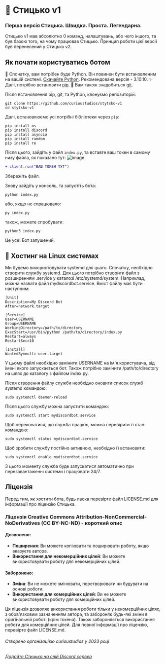 # 🎈 Стицько v1
### Перша версія Стицька. Швидка. Проста. Легендарна.

Стицько v1 мав абсолютно 0 команд, налаштувань, або чого іншого, та був базою того, на чому працював Стицько.
Принцип роботи цієї версії був перенесений у Стицько v2.

## Як почати користуватись ботом
🐍 Спочатку, вам потрібен буде Python. Він повинен бути встановленим на вашій системі. [Скачайте Python](https://www.python.org/downloads). Рекомендована версія - 3.10.10.
✨ Далі, потрібно встановити [pip](https://pip.pypa.io/en/stable/installation/).
🧵 Вам також знадобиться [git](https://git-scm.com/downloads).

Після встановлення pip, git, та Python, клонуємо репозиторій:
```
git clone https://github.com/curioustudios/stytsko-v1
cd stytsko-v1
```

Далі, встановлюємо усі потрібні бібліотеки через `pip`:
```
pip install os
pip install discord
pip install asyncio
pip install random
pip install re
```

Після цього, зайдіть у файл `index.py`, та вставте ваш токен в самому низу файла, як показано тут:
![image](https://user-images.githubusercontent.com/81514267/233098129-a32ee6a1-8218-45a2-9471-1bf9a0e6d625.png)
```diff
+ client.run("ВАШ ТОКЕН ТУТ")
```
Збережіть файл.

Знову зайдіть у консоль, та запустіть бота:
```
python index.py
```
або, якщо не спрацювало:
```
py index.py
```
також, можете спробувати:
```
python3 index.py
```

Це усе! Бот запущений.

## 🐧 Хостинг на Linux системах

Ми будемо використовувати systemd для цього.
Спочатку, необхідно створити службу systemd. Для цього потрібно створити файл з розширенням .service у каталозі /etc/systemd/system. Наприклад, можна назвати файл mydiscordbot.service. Вміст файлу має бути наступним:
```
[Unit]
Description=My Discord Bot
After=network.target

[Service]
User=USERNAME
Group=USERNAME
WorkingDirectory=/path/to/directory
ExecStart=/usr/bin/python /path/to/directory/index.py
Restart=always
RestartSec=10

[Install]
WantedBy=multi-user.target
```

У цьому файлі необхідно замінити USERNAME на ім'я користувача, від імені якого запускається бот. Також потрібно замінити /path/to/directory на шлях до каталогу з файлом index.py.

Після створення файлу служби необхідно оновити список служб systemd командою:
```
sudo systemctl daemon-reload
```
Після цього службу можна запустити командою:
```
sudo systemctl start mydiscordbot.service
```
Щоб переконатися, що служба працює, можна перевірити її стан командою:
```
sudo systemctl status mydiscordbot.service
```
Щоб зробити службу постійно активною, необхідно її встановити:
```
sudo systemctl enable mydiscordbot.service
```

З цього моменту служба буде запускатися автоматично при перезавантаженні системи і працювати 24/7.

## Ліцензія
Перед тим, як хостити бота, будь ласка перевірте файл LICENSE.md для інформації про ліцензію Стицька.

### Ліцензія Creative Commons Attribution-NonCommercial-NoDerivatives (CC BY-NC-ND) - короткий опис
#### Дозволено:
- **Поширення**: Ви можете копіювати та поширювати роботу, якщо вказуєте автора.
- **Використання для некомерційних цілей**: Ви можете використовувати роботу для некомерційних цілей.

#### Заборонено:
- **Зміна**: Ви не можете змінювати, перетворювати чи будувати на основі роботи.
- **Використання для комерційних цілей**: Ви не можете використовувати роботу для комерційних цілей.

Ця ліцензія дозволяє використання роботи тільки у некомерційних цілях, з обов'язковим зазначенням автора, та забороняє будь-які зміни в оригінальній роботі (крім токена). Також забороняється використання роботи для комерційних цілей. Для повної інформації про ліцензію, перевірте файл LICENSE.md.

###### Створено організацією curioustudios у 2023 році
###### [Додайте Стицька на свій Discord сервер](https://discord.com/oauth2/authorize?client_id=1072605270066344016&permissions=0&scope=bot%20applications.commands)

